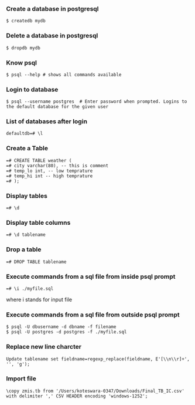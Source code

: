 ### Create a database in postgresql

	$ createdb mydb

### Delete a database in postgresql

	$ dropdb mydb

### Know psql

	$ psql --help # shows all commands available


### Login to database

	$ psql --username postgres  # Enter password when prompted. Logins to the default database for the given user

### List of databases after login

	defaultdb=# \l

### Create a Table

	=# CREATE TABLE weather (
	=# city varchar(80), -- this is comment
	=# temp_lo int, -- low temprature
	=# temp_hi int -- high temprature
	=# );

### Display tables

	=# \d

### Display table columns

	=# \d tablename

### Drop a table

	=# DROP TABLE tablename

### Execute commands from a sql file from inside psql prompt

	=# \i ./myfile.sql

where i stands for input file

### Execute commands from a sql file from outside psql prompt

	$ psql -U dbusername -d dbname -f filename
	$ psql -U postgres -d postgres -f ./myfile.sql

### Replace new line charcter
	Update tablename set fieldname=regexp_replace(fieldname, E'[\\n\\r]+', '', 'g');

### Import file
	\copy zmis.tb from '/Users/koteswara-0347/Downloads/Final_TB_IC.csv' with delimiter ',' CSV HEADER encoding 'windows-1252';
